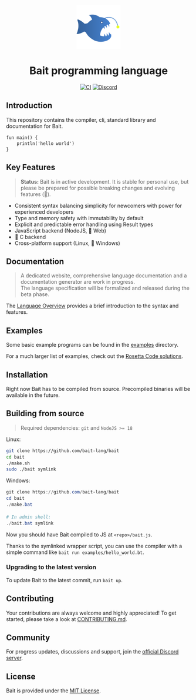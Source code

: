 <div align="center">

<img width="120" src="docs/img/bait-logo.png">
<h1>Bait programming language</h1>

[![CI][ci-badge]][gh-actions]
[![Discord][discord-badge]][discord-invite]

</div>


## Introduction
This repository contains the compiler, cli, standard library and documentation for Bait.

```bait
fun main() {
    println('hello world')
}
```


## Key Features
> **Status:** Bait is in active development.
> It is stable for personal use,
> but please be prepared for possible breaking changes and evolving features (:construction:).

- Consistent syntax balancing simplicity for newcomers with power for experienced developers
- Type and memory safety with immutability by default
- Explicit and predictable error handling using Result types
- JavaScript backend (NodeJS, :construction: Web)
- :construction: C backend
- Cross-platform support (Linux, :construction: Windows)


## Documentation
> A dedicated website, comprehensive language documentation and a documentation generator are work in progress.<br>
> The language specification will be formalized and released during the beta phase.

The [Language Overview](docs/docs.md) provides a brief introduction to the syntax and features.


## Examples
Some basic example programs can be found in the [examples](examples) directory.

For a much larger list of examples, check out the [Rosetta Code solutions][rosetta].


## Installation
Right now Bait has to be compiled from source.
Precompiled binaries will be available in the future.


## Building from source
> Required dependencies: `git` and `NodeJS >= 18`

Linux:
```sh
git clone https://github.com/bait-lang/bait
cd bait
./make.sh
sudo ./bait symlink
```

Windows:
```powershell
git clone https://github.com/bait-lang/bait
cd bait
./make.bat

# In admin shell:
./bait.bat symlink
```

Now you should have Bait compiled to JS at `<repo>/bait.js`.

Thanks to the symlinked wrapper script,
you can use the compiler with a simple command like `bait run examples/hello_world.bt`.


### Upgrading to the latest version
To update Bait to the latest commit, run `bait up`.


## Contributing
Your contributions are always welcome and highly appreciated!
To get started, please take a look at [CONTRIBUTING.md](./CONTRIBUTING.md).


## Community
For progress updates, discussions and support, join the [official Discord server][discord-invite].


## License
Bait is provided under the [MIT License](./LICENSE.txt).


<!-- links -->
[ci-badge]: https://github.com/bait-lang/bait/actions/workflows/ci.yml/badge.svg?branch=main
[gh-actions]: https://github.com/bait-lang/bait/actions/workflows/ci.yml
[discord-badge]: https://img.shields.io/discord/1204569231992295494?label=Discord
[discord-invite]: https://discord.gg/sM8mspGMnf
[rosetta]: https://github.com/bait-lang/rosetta-bait
